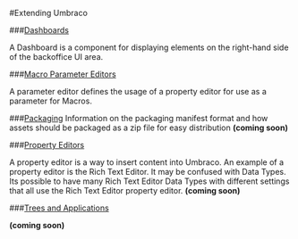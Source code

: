 #Extending Umbraco

###[Dashboards](Dashboards/index.md)

A Dashboard is a component for displaying elements on the right-hand side of the backoffice UI area.

###[Macro Parameter Editors](Macro-Parameter-Editors/index.md)

A parameter editor defines the usage of a property editor for use as a parameter for Macros.

###[Packaging](Packaging/index.md)
Information on the packaging manifest format and how assets should be packaged as a zip file for easy distribution
**(coming soon)**

###[Property Editors](Property-Editors/index.md)

A property editor is a way to insert content into Umbraco. An example of a property editor is the Rich Text Editor. It may be confused with Data Types. Its possible to have many Rich Text Editor Data Types with different settings that all use the Rich Text Editor property editor. **(coming soon)**

###[Trees and Applications](Trees/index.md)

**(coming soon)**